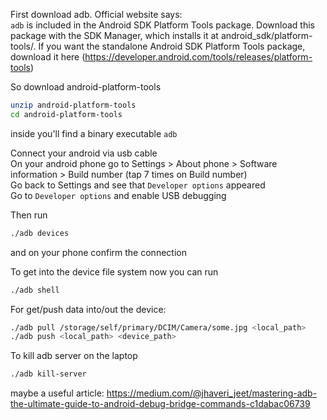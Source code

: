 First download adb. Official website says:  
`adb` is included in the Android SDK Platform Tools package. Download this package with the SDK Manager, which installs it at android_sdk/platform-tools/. 
If you want the standalone Android SDK Platform Tools package, download it here (https://developer.android.com/tools/releases/platform-tools)

So download android-platform-tools
```bash
unzip android-platform-tools
cd android-platform-tools
```
inside you'll find a binary executable `adb`

Connect your android via usb cable  
On your android phone go to Settings > About phone > Software information > Build number (tap 7 times on Build number)  
Go back to Settings and see that `Developer options` appeared  
Go to `Developer options` and enable USB debugging

Then run
```bash
./adb devices
```
and on your phone confirm the connection

To get into the device file system now you can run
```bash
./adb shell
```
For get/push data into/out the device:
```bash
./adb pull /storage/self/primary/DCIM/Camera/some.jpg <local_path>
./adb push <local_path> <device_path>
```

To kill adb server on the laptop
```bash
./adb kill-server
```

maybe a useful article:
https://medium.com/@jhaveri_jeet/mastering-adb-the-ultimate-guide-to-android-debug-bridge-commands-c1dabac06739

